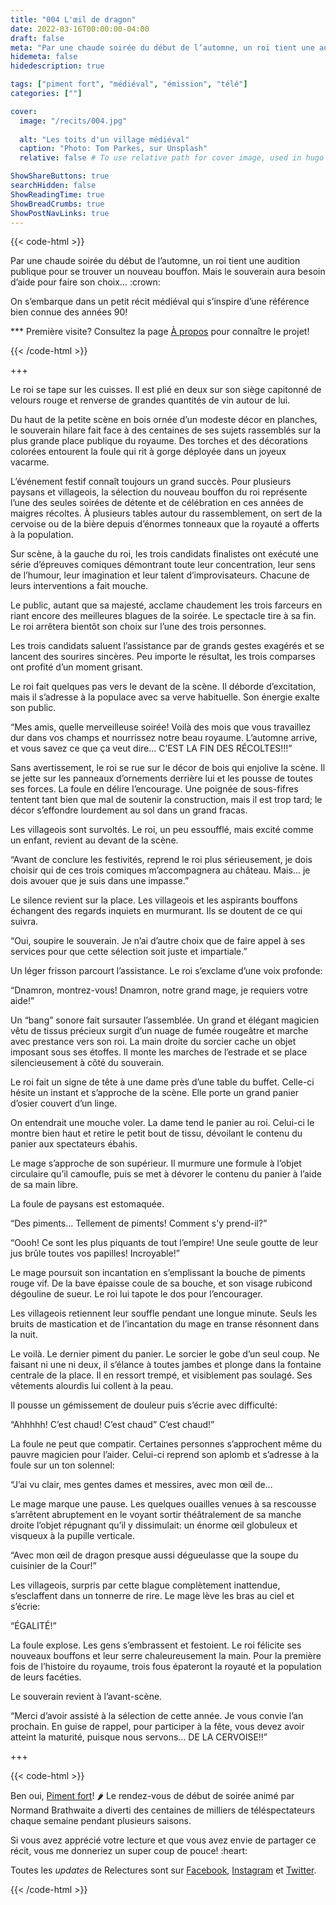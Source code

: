 ```yaml
---
title: "004 L'œil de dragon"
date: 2022-03-16T00:00:00-04:00
draft: false
meta: "Par une chaude soirée du début de l’automne, un roi tient une audition publique pour se trouver un nouveau bouffon. Mais le souverain aura besoin d’aide pour faire son choix…"
hidemeta: false
hidedescription: true

tags: ["piment fort", "médiéval", "émission", "télé"]
categories: [""]

cover:
  image: "/recits/004.jpg"
  
  alt: "Les toits d'un village médiéval"
  caption: "Photo: Tom Parkes, sur Unsplash"
  relative: false # To use relative path for cover image, used in hugo Page-bundles

ShowShareButtons: true
searchHidden: false
ShowReadingTime: true
ShowBreadCrumbs: true
ShowPostNavLinks: true
---
```

{{< code-html >}} 
<div class="contexte">
<p>Par une chaude soirée du début de l’automne, un roi tient une audition publique pour se trouver un nouveau bouffon. Mais le souverain aura besoin d’aide pour faire son choix… :crown:</p>
<p>On s’embarque dans un petit récit médiéval qui s’inspire d’une référence bien connue des années 90!</p>
<p>*** Première visite? Consultez la page <a href="/apropos" target="_blank">À propos</a> pour connaître le projet!</p>
</div>
{{< /code-html >}}

+++

Le roi se tape sur les cuisses. Il est plié en deux sur son siège capitonné de velours rouge et renverse de grandes quantités de vin autour de lui. 

Du haut de la petite scène en bois ornée d’un modeste décor en planches, le souverain hilare fait face à des centaines de ses sujets rassemblés sur la plus grande place publique du royaume. Des torches et des décorations colorées entourent la foule qui rit à gorge déployée dans un joyeux vacarme.

L’événement festif connaît toujours un grand succès. Pour plusieurs paysans et villageois, la sélection du nouveau bouffon du roi représente l’une des seules soirées de détente et de célébration en ces années de maigres récoltes. À plusieurs tables autour du rassemblement, on sert de la cervoise ou de la bière depuis d’énormes tonneaux que la royauté a offerts à la population.

Sur scène, à la gauche du roi, les trois candidats finalistes ont exécuté une série d’épreuves comiques démontrant toute leur concentration, leur sens de l’humour, leur imagination et leur talent d’improvisateurs. Chacune de leurs interventions a fait mouche. 

Le public, autant que sa majesté, acclame chaudement les trois farceurs en riant encore des meilleures blagues de la soirée. Le spectacle tire à sa fin. Le roi arrêtera bientôt son choix sur l’une des trois personnes.

Les trois candidats saluent l’assistance par de grands gestes exagérés et se lancent des sourires sincères. Peu importe le résultat, les trois comparses ont profité d’un moment grisant.

Le roi fait quelques pas vers le devant de la scène. Il déborde d’excitation, mais il s’adresse à la populace avec sa verve habituelle. Son énergie exalte son public.

“Mes amis, quelle merveilleuse soirée! Voilà des mois que vous travaillez dur dans vos champs et nourrissez notre beau royaume. L’automne arrive, et vous savez ce que ça veut dire… C’EST LA FIN DES RÉCOLTES!!!”

Sans avertissement, le roi se rue sur le décor de bois qui enjolive la scène. Il se jette sur les panneaux d’ornements derrière lui et les pousse de toutes ses forces. La foule en délire l’encourage. Une poignée de sous-fifres tentent tant bien que mal de soutenir la construction, mais il est trop tard; le décor s’effondre lourdement au sol dans un grand fracas. 

Les villageois sont survoltés. Le roi, un peu essoufflé, mais excité comme un enfant, revient au devant de la scène.

“Avant de conclure les festivités, reprend le roi plus sérieusement, je dois choisir qui de ces trois comiques m’accompagnera au château. Mais… je dois avouer que je suis dans une impasse.”

Le silence revient sur la place. Les villageois et les aspirants bouffons échangent des regards inquiets en murmurant. Ils se doutent de ce qui suivra. 

“Oui, soupire le souverain. Je n’ai d’autre choix que de faire appel à ses services pour que cette sélection soit juste et impartiale.”

Un léger frisson parcourt l’assistance. Le roi s’exclame d’une voix profonde:

“Dnamron, montrez-vous! Dnamron, notre grand mage, je requiers votre aide!”

Un “bang” sonore fait sursauter l’assemblée. Un grand et élégant magicien vêtu de tissus précieux surgit d’un nuage de fumée rougeâtre et marche avec prestance vers son roi. La main droite du sorcier cache un objet imposant sous ses étoffes. Il monte les marches de l’estrade et se place silencieusement à côté du souverain.

Le roi fait un signe de tête à une dame près d’une table du buffet. Celle-ci hésite un instant et s’approche de la scène. Elle porte un grand panier d’osier couvert d’un linge.

On entendrait une mouche voler. La dame tend le panier au roi. Celui-ci le montre bien haut et retire le petit bout de tissu, dévoilant le contenu du panier aux spectateurs ébahis.

Le mage s’approche de son supérieur. Il murmure une formule à l’objet circulaire qu’il camoufle, puis se met à dévorer le contenu du panier à l’aide de sa main libre.

La foule de paysans est estomaquée.

“Des piments... Tellement de piments! Comment s'y prend-il?”

“Oooh! Ce sont les plus piquants de tout l’empire! Une seule goutte de leur jus brûle toutes vos papilles! Incroyable!”

Le mage poursuit son incantation en s’emplissant la bouche de piments rouge vif. De la bave épaisse coule de sa bouche, et son visage rubicond dégouline de sueur. Le roi lui tapote le dos pour l’encourager. 

Les villageois retiennent leur souffle pendant une longue minute. Seuls les bruits de mastication et de l’incantation du mage en transe résonnent dans la nuit.

Le voilà. Le dernier piment du panier. Le sorcier le gobe d’un seul coup. Ne faisant ni une ni deux, il s’élance à toutes jambes et plonge dans la fontaine centrale de la place. Il en ressort trempé, et visiblement pas soulagé. Ses vêtements alourdis lui collent à la peau.

Il pousse un gémissement de douleur puis s’écrie avec difficulté:

“Ahhhhh! C’est chaud! C’est chaud” C’est chaud!”

La foule ne peut que compatir. Certaines personnes s’approchent même du pauvre magicien pour l’aider. Celui-ci reprend son aplomb et s’adresse à la foule sur un ton solennel:

“J’ai vu clair, mes gentes dames et messires, avec mon œil de…

Le mage marque une pause. Les quelques ouailles venues à sa rescousse s’arrêtent abruptement en le voyant sortir théâtralement de sa manche droite l’objet répugnant qu’il y dissimulait: un énorme œil globuleux et visqueux à la pupille verticale.

“Avec mon œil de dragon presque aussi dégueulasse que la soupe du cuisinier de la Cour!”

Les villageois, surpris par cette blague complètement inattendue, s’esclaffent dans un tonnerre de rire. Le mage lève les bras au ciel et s’écrie:

“ÉGALITÉ!”

La foule explose. Les gens s’embrassent et festoient. Le roi félicite ses nouveaux bouffons et leur serre chaleureusement la main. Pour la première fois de l’histoire du royaume, trois fous épateront la royauté et la population de leurs facéties.

Le souverain revient à l’avant-scène.

“Merci d’avoir assisté à la sélection de cette année. Je vous convie l’an prochain. En guise de rappel, pour participer à la fête, vous devez avoir atteint la maturité, puisque nous servons… DE LA CERVOISE!!”

+++

{{< code-html >}} 
<div class="contexte">
<p>Ben oui, <a href="https://fr.wikipedia.org/wiki/Piment_fort_(jeu_t%C3%A9l%C3%A9vis%C3%A9)" target="_blank">Piment fort</a>! 🌶 Le rendez-vous de début de soirée animé par Normand Brathwaite a diverti des centaines de milliers de téléspectateurs chaque semaine pendant plusieurs saisons.</p>
<p>Si vous avez apprécié votre lecture et que vous avez envie de partager ce récit, vous me donneriez un super coup de pouce! :heart:</p>

<p>Toutes les <em>updates</em> de Relectures sont sur <a href="https://www.facebook.com/relectures.ca" target="_blank">Facebook</a>, <a href="https://www.instagram.com/relectures/" target="_blank">Instagram</a> et <a href="https://twitter.com/relectures_" target="_blank">Twitter</a>.</p>
</div>
{{< /code-html >}}